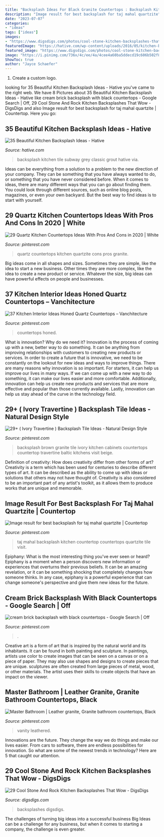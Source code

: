 ```yaml
---
title: "Backsplash Ideas For Black Granite Countertops : Backsplash Kitchen Tile Subway Grey Classic Grout Hative Via"
description: "Image result for best backsplash for taj mahal quartzite"
date: "2023-07-07"
categories:
- "ideas"
tags: ["ideas"]
images:
- "https://www.digsdigs.com/photos/cool-stone-kitchen-backsplashes-that-wow-7.jpg"
featuredImage: "https://hative.com/wp-content/uploads/2016/05/kitchen-backsplash-ideas/5-kitchen-backsplash-ideas.jpg"
featured_image: "https://www.digsdigs.com/photos/cool-stone-kitchen-backsplashes-that-wow-7.jpg"
image: "https://i.pinimg.com/736x/4c/ee/4a/4cee4a60ba5ddecd19c606b502f8ae07.jpg"
ShowToc: true
author: "Jayce Schaefer"
---
```



1. Create a custom logo.

	

		
looking for 35 Beautiful Kitchen Backsplash Ideas - Hative you've came to the right web. We have 8 Pictures about 35 Beautiful Kitchen Backsplash Ideas - Hative like cream brick backsplash with black countertops - Google Search | Off, 29 Cool Stone And Rock Kitchen Backsplashes That Wow - DigsDigs and also Image result for best backsplash for taj mahal quartzite | Countertop. Here you go:
		
    
## 35 Beautiful Kitchen Backsplash Ideas - Hative

<img loading=lazy src="https://hative.com/wp-content/uploads/2016/05/kitchen-backsplash-ideas/5-kitchen-backsplash-ideas.jpg" onerror="this.onerror=null;this.src='https://tse2.mm.bing.net/th?id=OIP.jt4xHAL0axImCETRIXPSAQHaJ4&amp;pid=15.1';" alt="35 Beautiful Kitchen Backsplash Ideas - Hative">

_Source: hative.com_

>backsplash kitchen tile subway grey classic grout hative via. 

	

Ideas can be everything from a solution to a problem to the new direction of your company. They can be something that you have always wanted to do, or something that you have never considered before. When it comes to ideas, there are many different ways that you can go about finding them. You could look through different sources, such as online blog posts, magazines, or even your own backyard. But the best way to find ideas is to start with yourself.

    
## 29 Quartz Kitchen Countertops Ideas With Pros And Cons In 2020 | White

<img loading=lazy src="https://i.pinimg.com/736x/4c/ee/4a/4cee4a60ba5ddecd19c606b502f8ae07.jpg" onerror="this.onerror=null;this.src='https://tse2.mm.bing.net/th?id=OIP.2Dp3qjlS2ullctqxBBh8MQHaJ4&amp;pid=15.1';" alt="29 Quartz Kitchen Countertops Ideas With Pros And Cons in 2020 | White">

_Source: pinterest.com_

>quartz countertops kitchen quartzite cons pros granite. 

	

Big ideas come in all shapes and sizes. Sometimes they are simple, like the idea to start a new business. Other times they are more complex, like the idea to create a new product or service. Whatever the size, big ideas can have powerful effects on people and businesses.

    
## 37 Kitchen Interior Ideas Honed Quartz Countertops – Vanchitecture

<img loading=lazy src="https://i.pinimg.com/736x/ac/2c/7f/ac2c7fa1344688c943aed34604c10b32.jpg" onerror="this.onerror=null;this.src='https://tse4.mm.bing.net/th?id=OIP.F-UrMRdU4my4ESLcfJUm9QHaLJ&amp;pid=15.1';" alt="37 Kitchen Interior Ideas Honed Quartz Countertops – Vanchitecture">

_Source: pinterest.com_

>countertops honed. 

	

What is innovation? Why do we need it?
Innovation is the process of coming up with a new, better way to do something. It can be anything from improving relationships with customers to creating new products or services. In order to create a future that is innovative, we need to be constantly on the lookout for new ideas and ways to improve things.
There are many reasons why innovation is so important. For starters, it can help us improve our lives in many ways. If we can come up with a new way to do something, it can make our lives easier and more comfortable. Additionally, innovation can help us create new products and services that are more effective and popular than those currently available. Lastly, innovation can help us stay ahead of the curve in the technology field.

    
## 29+ ( Ivory Travertine ) Backsplash Tile Ideas - Natural Design Style

<img loading=lazy src="https://i.pinimg.com/736x/a5/b0/fc/a5b0fc54a4d3c2a55922bc45c9bfe9ac.jpg" onerror="this.onerror=null;this.src='https://tse2.mm.bing.net/th?id=OIP.uP9UfoFxmfiXnhcwphmN_wHaNU&amp;pid=15.1';" alt="29+ ( Ivory Travertine ) Backsplash Tile Ideas - Natural Design Style">

_Source: pinterest.com_

>backsplash brown granite tile ivory kitchen cabinets countertops countertop travertine baltic kitchens visit beige. 

	

Definition of creativity: How does creativity differ from other forms of art?
Creativity is a term which has been used for centuries to describe different types of art. It can be described as the ability to come up with ideas or solutions that others may not have thought of. Creativity is also considered to be an important part of any artist's toolkit, as it allows them to produce works that are unique and memorable.

    
## Image Result For Best Backsplash For Taj Mahal Quartzite | Countertop

<img loading=lazy src="https://i.pinimg.com/736x/26/3f/4f/263f4f131ed3ae748f8639e8f7a56d33.jpg" onerror="this.onerror=null;this.src='https://tse3.mm.bing.net/th?id=OIP.U__Xnx0gYCNlpL7AeZzZ_AHaLH&amp;pid=15.1';" alt="Image result for best backsplash for taj mahal quartzite | Countertop">

_Source: pinterest.com_

>taj mahal backsplash kitchen countertop countertops quartzite tile visit. 

	

Epiphany: What is the most interesting thing you've ever seen or heard?
Epiphany is a moment when a person discovers new information or experiences that overturns their previous beliefs. It can be an amazing revelation, or it can be something shocking that completely changes how someone thinks. In any case, epiphany is a powerful experience that can change someone's perspective and give them new ideas for the future.

    
## Cream Brick Backsplash With Black Countertops - Google Search | Off

<img loading=lazy src="https://i.pinimg.com/736x/59/99/b3/5999b34f2e75f9706a5a1bc8537bf4fb.jpg" onerror="this.onerror=null;this.src='https://tse4.mm.bing.net/th?id=OIP.NNoJYQEO5Ql-Li4eF4Y8FgHaL_&amp;pid=15.1';" alt="cream brick backsplash with black countertops - Google Search | Off">

_Source: pinterest.com_

>. 

	

Creative art is a form of art that is inspired by the natural world and its inhabitants. It can be found in both painting and sculpture. In paintings, artists use color to create images that can be seen on a canvas or on a piece of paper. They may also use shapes and designs to create pieces that are unique. sculptures are often created from large pieces of metal, wood, or other materials. The artist uses their skills to create objects that have an impact on the viewer.

    
## Master Bathroom | Leather Granite, Granite Bathroom Countertops, Black

<img loading=lazy src="https://i.pinimg.com/736x/24/f3/87/24f38782afae6ca4cc77e6ce0e3b5576.jpg" onerror="this.onerror=null;this.src='https://tse1.mm.bing.net/th?id=OIP.qq0p-t38majsJZk2f2DtvgHaJ3&amp;pid=15.1';" alt="Master Bathroom | Leather granite, Granite bathroom countertops, Black">

_Source: pinterest.com_

>vanity leathered. 

	

Innovations are the future. They change the way we do things and make our lives easier. From cars to software, there are endless possibilities for innovation. So what are some of the newest trends in technology? Here are 5 that caught our attention.

    
## 29 Cool Stone And Rock Kitchen Backsplashes That Wow - DigsDigs

<img loading=lazy src="https://www.digsdigs.com/photos/cool-stone-kitchen-backsplashes-that-wow-7.jpg" onerror="this.onerror=null;this.src='https://tse1.mm.bing.net/th?id=OIP.T769rk4dpX3Jxm8a-LQQzgHaJ4&amp;pid=15.1';" alt="29 Cool Stone And Rock Kitchen Backsplashes That Wow - DigsDigs">

_Source: digsdigs.com_

>backsplashes digsdigs. 

	

The challenges of turning big ideas into a successful business
Big Ideas can be a challenge for any business, but when it comes to starting a company, the challenge is even greater.

